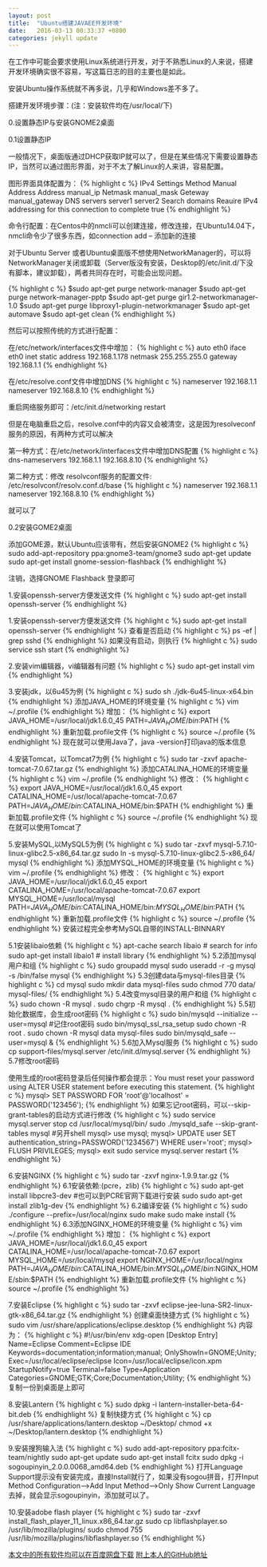 ```yaml
---
layout: post
title:  "Ubuntu搭建JAVAEE开发环境"
date:   2016-03-13 00:33:37 +0800
categories: jekyll update
---
```

在工作中可能会要求使用Linux系统进行开发，对于不熟悉Linux的人来说，搭建开发环境确实很不容易，写这篇日志的目的主要也是如此。

安装Ubuntu操作系统就不再多说，几乎和Windows差不多了。

搭建开发环境步骤：(注：安装软件均在/usr/local/下)

0.设置静态IP与安装GNOME2桌面

0.1设置静态IP

一般情况下，桌面版通过DHCP获取IP就可以了，但是在某些情况下需要设置静态IP，当然可以通过图形界面，对于不太了解Linux的人来讲，容易配置。

图形界面具体配置为：
{% highlight c %}
IPv4 Settings
Method Manual
Address
Address manual_ip
Netmask manual_mask
Geteway manual_gateway
DNS servers server1 server2
Search domains
Reauire IPv4 addressing for this connection to complete true 
{% endhighlight %}

命令行配置：在Centos中的nmcli可以创建连接，修改连接，在Ubuntu14.04下，nmcli命令少了很多东西，如connection add – 添加新的连接

对于Ubuntu Server 或者Ubuntu桌面版不想使用NetworkManager的，可以将NetworkManager关闭或卸载（Server版没有安装，Desktop的/etc/init.d/下没有脚本，建议卸载），两者共同存在时，可能会出现问题。

{% highlight c %}
$sudo apt-get purge network-manager
$sudo apt-get purge network-manager-pptp
$sudo apt-get purge gir1.2-networkmanager-1.0
$sudo apt-get purge libproxy1-plugin-networkmanager
$sudo apt-get automave 
$sudo apt-get clean
{% endhighlight %}

然后可以按照传统的方式进行配置：

在/etc/network/interfaces文件中增加：
{% highlight c %}
auto eth0
iface eth0 inet static
address 192.168.1.178
netmask 255.255.255.0
gateway 192.168.1.1
{% endhighlight %}

在/etc/resolve.conf文件中增加DNS
{% highlight c %}
nameserver 192.168.1.1
nameserver 192.168.8.10
{% endhighlight %}

重启网络服务即可：/etc/init.d/networking restart

但是在电脑重启之后，resolve.conf中的内容又会被清空，这是因为resolveconf服务的原因，有两种方式可以解决

第一种方式：在/etc/network/interfaces文件中增加DNS配置
{% highlight c %}
dns-nameservers 192.168.1.1 192.168.8.10
{% endhighlight %}

第二种方式：修改 resolvconf服务的配置文件: /etc/resolvconf/resolv.conf.d/base
{% highlight c %}
nameserver 192.168.1.1
nameserver 192.168.8.10
{% endhighlight %}

就可以了

0.2安装GOME2桌面

添加GOME源，默认Ubuntu应该带有，然后安装GNOME2
{% highlight c %}
sudo add-apt-repository ppa:gnome3-team/gnome3 
sudo apt-get update
sudo apt-get install gnome-session-flashback
{% endhighlight %}

注销，选择GNOME Flashback 登录即可

1.安装openssh-server方便发送文件
{% highlight c %}
sudo apt-get install openssh-server
{% endhighlight %}

1.安装openssh-server方便发送文件
{% highlight c %}
sudo apt-get install openssh-server
{% endhighlight %}
查看是否启动
{% highlight c %}
ps -ef | grep sshd
{% endhighlight %}
如果没有启动，则执行
{% highlight c %}
sudo service ssh start
{% endhighlight %}

2.安装vim编辑器，vi编辑器有问题
{% highlight c %}
sudo apt-get install vim
{% endhighlight %}

3.安装jdk，以6u45为例
{% highlight c %}
sudo sh ./jdk-6u45-linux-x64.bin
{% endhighlight %}
添加JAVA_HOME的环境变量
{% highlight c %}
vim ~/.profile
{% endhighlight %}
增加：
{% highlight c %}
export JAVA_HOME=/usr/local/jdk1.6.0_45
PATH=$JAVA_HOME/bin:$PATH
{% endhighlight %}
重新加载.profile文件
{% highlight c %}
source ~/.profile
{% endhighlight %}
现在就可以使用Java了，java -version打印java的版本信息

4.安装Tomcat，以Tomcat7为例
{% highlight c %}
sudo tar -zxvf apache-tomcat-7.0.67.tar.gz
{% endhighlight %}
添加CATALINA_HOME的环境变量
{% highlight c %}
vim ~/.profile
{% endhighlight %}
修改：
{% highlight c %}
export JAVA_HOME=/usr/local/jdk1.6.0_45
export CATALINA_HOME=/usr/local/apache-tomcat-7.0.67
PATH=$JAVA_HOME/bin:$CATALINA_HOME/bin:$PATH
{% endhighlight %}
重新加载.profile文件
{% highlight c %}
source ~/.profile
{% endhighlight %}
现在就可以使用Tomcat了

5.安装MySQL,以MySQL5为例
{% highlight c %}
sudo tar -zxvf mysql-5.7.10-linux-glibc2.5-x86_64.tar.gz
sudo ln -s mysql-5.7.10-linux-glibc2.5-x86_64/ mysql 
{% endhighlight %}
添加MYSQL_HOME的环境变量
{% highlight c %}
vim ~/.profile
{% endhighlight %}
修改：
{% highlight c %}
export JAVA_HOME=/usr/local/jdk1.6.0_45
export CATALINA_HOME=/usr/local/apache-tomcat-7.0.67
export MYSQL_HOME=/usr/local/mysql
PATH=$JAVA_HOME/bin:$CATALINA_HOME/bin:$MYSQL_HOME/bin:$PATH
{% endhighlight %}
重新加载.profile文件
{% highlight c %}
source ~/.profile
{% endhighlight %}
安装过程完全参考MySQL自带的INSTALL-BINNARY

5.1安装libaio依赖 
{% highlight c %}
apt-cache search libaio # search for info
sudo apt-get install libaio1 # install library 
{% endhighlight %}
5.2添加mysql用户和组
{% highlight c %}
sudo groupadd mysql
sudo useradd -r -g mysql -s /bin/false mysql
{% endhighlight %}
5.3创建data与mysql-files目录
{% highlight c %}
cd mysql
sudo mkdir data mysql-files
sudo chmod 770 data/ mysql-files/
{% endhighlight %}
5.4改变mysql目录的用户和组
{% highlight c %}
sudo chown -R mysql .
sudo chgrp -R mysql .
{% endhighlight %}
5.5初始化数据库，会生成root密码
{% highlight c %}
sudo bin/mysqld --initialize --user=mysql    #记住root密码
sudo bin/mysql_ssl_rsa_setup
sudo chown -R root .
sudo chown -R mysql data mysql-files
sudo bin/mysqld_safe --user=mysql &
{% endhighlight %}
5.6加入Mysql服务
{% highlight c %}
sudo cp support-files/mysql.server /etc/init.d/mysql.server
{% endhighlight %}
5.7修改root密码

使用生成的root密码登录后任何操作都会提示：You must reset your password using ALTER USER statement before executing this statement.
{% highlight c %}
mysql> SET PASSWORD FOR 'root'@'localhost' = PASSWORD('123456');
{% endhighlight %}
如果忘记root密码，可以--skip-grant-tables的启动方式进行修改
{% highlight c %}
sudo service mysql.server stop
cd /usr/local/mysql/bin/
sudo ./mysqld_safe --skip-grant-tables
mysql  #另开shell
mysql> use mysql;
mysql> UPDATE user SET authentication_string=PASSWORD('1234567') WHERE user='root';
mysql> FLUSH PRIVILEGES;
mysql> exit
sudo service mysql.server restart
{% endhighlight %}

6.安装NGINX
{% highlight c %}
sudo tar -zxvf nginx-1.9.9.tar.gz
{% endhighlight %}
6.1安装依赖:(pcre，zlib)
{% highlight c %}
sudo apt-get install libpcre3-dev #也可以到PCRE官网下载进行安装
sudo sudo apt-get install zlib1g-dev
{% endhighlight %}
6.2编译安装
{% highlight c %}
sudo ./configure --prefix=/usr/local/nginx
sudo make
sudo make install
{% endhighlight %}
6.3添加NGINX_HOME的环境变量
{% highlight c %}
vim ~/.profile
{% endhighlight %}
增加：
{% highlight c %}
export JAVA_HOME=/usr/local/jdk1.6.0_45
export CATALINA_HOME=/usr/local/apache-tomcat-7.0.67
export MYSQL_HOME=/usr/local/mysql
export NGINX_HOME=/usr/local/nginx
PATH=$JAVA_HOME/bin:$CATALINA_HOME/bin:$MYSQL_HOME/bin:$NGINX_HOME/sbin:$PATH
{% endhighlight %}
重新加载.profile文件
{% highlight c %}
source ~/.profile
{% endhighlight %}

7.安装Eclipse
{% highlight c %}
sudo tar -zxvf eclipse-jee-luna-SR2-linux-gtk-x86_64.tar.gz
{% endhighlight %}
创建桌面快捷方式
{% highlight c %}
sudo vim /usr/share/applications/eclipse.desktop
{% endhighlight %}
内容为：
{% highlight c %}
#!/usr/bin/env xdg-open
[Desktop Entry]
Name=Eclipse
Comment=Eclipse IDE
Keywords=documentation;information;manual;
OnlyShowIn=GNOME;Unity;
Exec=/usr/local/eclipse/eclipse
Icon=/usr/local/eclipse/icon.xpm
StartupNotify=true
Terminal=false
Type=Application
Categories=GNOME;GTK;Core;Documentation;Utility;
{% endhighlight %}
复制一份到桌面是上即可

8.安装Lantern
{% highlight c %}
sudo dpkg -i lantern-installer-beta-64-bit.deb
{% endhighlight %}
复制快捷方式
{% highlight c %}
cp /usr/share/applications/lantern.desktop ~/Desktop/
chmod +x ~/Desktop/lantern.desktop 
{% endhighlight %}

9.安装搜狗输入法
{% highlight c %}
sudo add-apt-repository ppa:fcitx-team/nightly
sudo apt-get update
sudo apt-get install fcitx
sudo dpkg -i sogoupinyin_2.0.0.0068_amd64.deb 
{% endhighlight %}
打开Language Support提示没有安装完成，直接Install就行了，如果没有sogou拼音，打开Input Method Configuration-->Add Input Method-->Only Show Current Language 去掉，就会显示sogoupinyin，添加就可以了。

10.安装adobe flash player
{% highlight c %}
sudo tar -zxvf install_flash_player_11_linux.x86_64.tar.gz 
sudo cp libflashplayer.so /usr/lib/mozilla/plugins/
sudo chmod 755 /usr/lib/mozilla/plugins/libflashplayer.so
{% endhighlight %}

[本文中的所有软件均可以在百度网盘下载][baiduyun]
[附上本人的GitHub地址][github]

[github]: https://github.com/jlqian
[baiduyun]: http://pan.baidu.com/s/1pKpWv6j